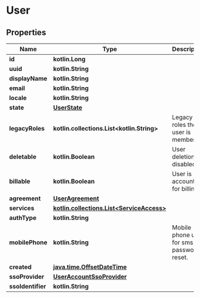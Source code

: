 
# User

## Properties
Name | Type | Description | Notes
------------ | ------------- | ------------- | -------------
**id** | **kotlin.Long** |  | 
**uuid** | **kotlin.String** |  | 
**displayName** | **kotlin.String** |  | 
**email** | **kotlin.String** |  | 
**locale** | **kotlin.String** |  | 
**state** | [**UserState**](UserState.md) |  | 
**legacyRoles** | **kotlin.collections.List&lt;kotlin.String&gt;** | Legacy roles the user is member of | 
**deletable** | **kotlin.Boolean** | User deletion is disabled. | 
**billable** | **kotlin.Boolean** | User is accounted for billing. | 
**agreement** | [**UserAgreement**](UserAgreement.md) |  | 
**services** | [**kotlin.collections.List&lt;ServiceAccess&gt;**](ServiceAccess.md) |  | 
**authType** | **kotlin.String** |  | 
**mobilePhone** | **kotlin.String** | Mobile phone used for sms password reset. |  [optional]
**created** | [**java.time.OffsetDateTime**](java.time.OffsetDateTime.md) |  |  [optional]
**ssoProvider** | [**UserAccountSsoProvider**](UserAccountSsoProvider.md) |  |  [optional]
**ssoIdentifier** | **kotlin.String** |  |  [optional]



